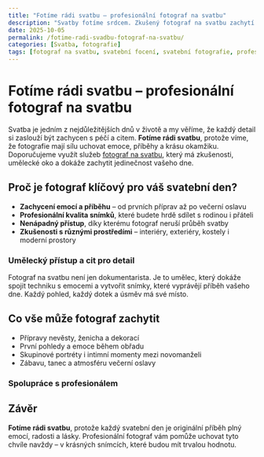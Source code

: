 ```yaml
---
title: "Fotíme rádi svatbu – profesionální fotograf na svatbu"
description: "Svatby fotíme srdcem. Zkušený fotograf na svatbu zachytí váš velký den autenticky, s emocemi a uměleckým citem."
date: 2025-10-05
permalink: /fotime-radi-svadbu-fotograf-na-svatbu/
categories: [Svatba, fotografie]
tags: [fotograf na svatbu, svatební focení, svatební fotografie, profesionální fotograf]
---
```


# Fotíme rádi svatbu – profesionální fotograf na svatbu

Svatba je jedním z nejdůležitějších dnů v životě a my věříme, že každý detail si zaslouží být zachycen s péčí a citem. **Fotíme rádi svatbu**, protože víme, že fotografie mají sílu uchovat emoce, příběhy a krásu okamžiku.  
Doporučujeme využít služeb [fotograf na svatbu](https://www.zahalkafoto.cz/), který má zkušenosti, umělecké oko a dokáže zachytit jedinečnost vašeho dne.

## Proč je fotograf klíčový pro váš svatební den?

- **Zachycení emocí a příběhu** – od prvních příprav až po večerní oslavu  
- **Profesionální kvalita snímků**, které budete hrdě sdílet s rodinou i přáteli  
- **Nenápadný přístup**, díky kterému fotograf neruší průběh svatby  
- **Zkušenosti s různými prostředími** – interiéry, exteriéry, kostely i moderní prostory

### Umělecký přístup a cit pro detail

Fotograf na svatbu není jen dokumentarista. Je to umělec, který dokáže spojit techniku s emocemi a vytvořit snímky, které vyprávějí příběh vašeho dne. Každý pohled, každý dotek a úsměv má své místo.

## Co vše může fotograf zachytit

- Přípravy nevěsty, ženicha a dekorací  
- První pohledy a emoce během obřadu  
- Skupinové portréty i intimní momenty mezi novomanželi  
- Zábavu, tanec a atmosféru večerní oslavy

### Spolupráce s profesionálem

## Závěr

**Fotíme rádi svatbu**, protože každý svatební den je originální příběh plný emocí, radosti a lásky. Profesionální fotograf vám pomůže uchovat tyto chvíle navždy – v krásných snímcích, které budou mít trvalou hodnotu.
